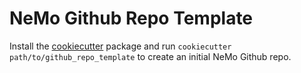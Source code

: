# NeMo Github Repo Template

 Install the [cookiecutter](https://github.com/cookiecutter/cookiecutter) package and run `cookiecutter path/to/github_repo_template` to create an initial NeMo Github repo.
